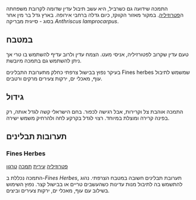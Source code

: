 התמכה שידועה גם כשרביל, היא עשב תיבול עדין שדומה לקרובת משפחתה ה[פטרוזיליה](parsley). במקור מאזור הקווקז, כיום גדלה ברחבי אירופה. בארץ גדל בר מין אחר בסוג - סייגית מבריקה *Anthriscus lamprocarpus*.

## במטבח

טעם עדין שקרוב לפטורזיליה, אניסי מעט. הצמח עדין ולרוב עדיף להשתמש בו טרי אך ניתן להשתמש גם בתמכה מיובשת.

בעיקר נפוץ בבישול צרפתי כחלק מתערובת התבלינים Fines herbes שמשמש לתיבול עוף, מאכלי ים, ירקות צעירים מרקים ורטבים.

## גידול

התמכה אוהבת צל וקרירות, אבל רגישה לכפור. בחם הישראלי קשה לגדל אותה, רק בפינה קרירה ומוצלת במיוחד. רצוי לגדל בקרקע לחה ולהרחיק משמש ישירה.

## תערובות תבלינים

### Fines Herbes

[פטרוזיליה](parsley "HerbIcon") [עירית](chives "HerbIcon") [תמכה](chervil "HerbIcon") [טרגון](tarragon "HerbIcon")

התמכה נכללת ב-*Fines Herbes*, תערובת תבלינים חשובה במטבח הצרפתי. נהוג להתשמש בה לתיבול מנות עדינות כשהעשבים טריים או בבישול קצר. נפוץ השימוש בשילוב עם עוף, מאכלי ים, ירקות צעירים וביצים.



